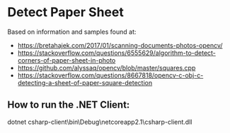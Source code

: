 # Detect Paper Sheet
Based on information and samples found at:
* https://bretahajek.com/2017/01/scanning-documents-photos-opencv/
* https://stackoverflow.com/questions/6555629/algorithm-to-detect-corners-of-paper-sheet-in-photo
* https://github.com/alyssaq/opencv/blob/master/squares.cpp
* https://stackoverflow.com/questions/8667818/opencv-c-obj-c-detecting-a-sheet-of-paper-square-detection

## How to run the .NET Client:
dotnet csharp-client\bin\Debug\netcoreapp2.1\csharp-client.dll <image path>